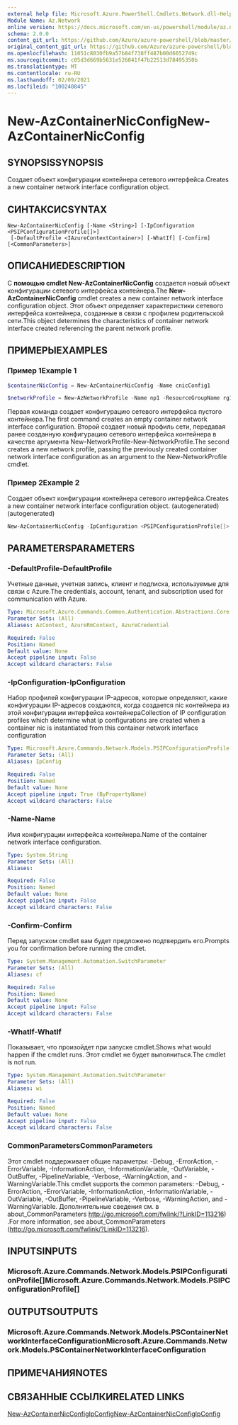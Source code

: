 ```yaml
---
external help file: Microsoft.Azure.PowerShell.Cmdlets.Network.dll-Help.xml
Module Name: Az.Network
online version: https://docs.microsoft.com/en-us/powershell/module/az.network/new-AzContainerNicconfig
schema: 2.0.0
content_git_url: https://github.com/Azure/azure-powershell/blob/master/src/Network/Network/help/New-AzContainerNicConfig.md
original_content_git_url: https://github.com/Azure/azure-powershell/blob/master/src/Network/Network/help/New-AzContainerNicConfig.md
ms.openlocfilehash: 11051c8030fb9a57b84f738ff487b00d6652749c
ms.sourcegitcommit: c05d3d669b5631e526841f47b22513d78495350b
ms.translationtype: MT
ms.contentlocale: ru-RU
ms.lasthandoff: 02/09/2021
ms.locfileid: "100240845"
---
```

# <span data-ttu-id="64e51-101">New-AzContainerNicConfig</span><span class="sxs-lookup"><span data-stu-id="64e51-101">New-AzContainerNicConfig</span></span>

## <span data-ttu-id="64e51-102">SYNOPSIS</span><span class="sxs-lookup"><span data-stu-id="64e51-102">SYNOPSIS</span></span>
<span data-ttu-id="64e51-103">Создает объект конфигурации контейнера сетевого интерфейса.</span><span class="sxs-lookup"><span data-stu-id="64e51-103">Creates a new container network interface configuration object.</span></span>

## <span data-ttu-id="64e51-104">СИНТАКСИС</span><span class="sxs-lookup"><span data-stu-id="64e51-104">SYNTAX</span></span>

```
New-AzContainerNicConfig [-Name <String>] [-IpConfiguration <PSIPConfigurationProfile[]>]
 [-DefaultProfile <IAzureContextContainer>] [-WhatIf] [-Confirm] [<CommonParameters>]
```

## <span data-ttu-id="64e51-105">ОПИСАНИЕ</span><span class="sxs-lookup"><span data-stu-id="64e51-105">DESCRIPTION</span></span>
<span data-ttu-id="64e51-106">С **помощью cmdlet New-AzContainerNicConfig** создается новый объект конфигурации сетевого интерфейса контейнера.</span><span class="sxs-lookup"><span data-stu-id="64e51-106">The **New-AzContainerNicConfig** cmdlet creates a new container network interface configuration object.</span></span> <span data-ttu-id="64e51-107">Этот объект определяет характеристики сетевого интерфейса контейнера, созданные в связи с профилем родительской сети.</span><span class="sxs-lookup"><span data-stu-id="64e51-107">This object determines the characteristics of container network interface created referencing the parent network profile.</span></span>

## <span data-ttu-id="64e51-108">ПРИМЕРЫ</span><span class="sxs-lookup"><span data-stu-id="64e51-108">EXAMPLES</span></span>

### <span data-ttu-id="64e51-109">Пример 1</span><span class="sxs-lookup"><span data-stu-id="64e51-109">Example 1</span></span>
```powershell
$containerNicConfig = New-AzContainerNicConfig -Name cnicConfig1

$networkProfile = New-AzNetworkProfile -Name np1 -ResourceGroupName rg1 -Location westus -ContainerNetworkInterfaceConfiguration $containerNicConfig
```

<span data-ttu-id="64e51-110">Первая команда создает конфигурацию сетевого интерфейса пустого контейнера.</span><span class="sxs-lookup"><span data-stu-id="64e51-110">The first command creates an empty container network interface configuration.</span></span> <span data-ttu-id="64e51-111">Второй создает новый профиль сети, передавая ранее созданную конфигурацию сетевого интерфейса контейнера в качестве аргумента New-NetworkProfile-New-NetworkProfile.</span><span class="sxs-lookup"><span data-stu-id="64e51-111">The second creates a new network profile, passing the previously created container network interface configuration as an argument to the New-NetworkProfile cmdlet.</span></span>

### <span data-ttu-id="64e51-112">Пример 2</span><span class="sxs-lookup"><span data-stu-id="64e51-112">Example 2</span></span>

<span data-ttu-id="64e51-113">Создает объект конфигурации контейнера сетевого интерфейса.</span><span class="sxs-lookup"><span data-stu-id="64e51-113">Creates a new container network interface configuration object.</span></span> <span data-ttu-id="64e51-114">(autogenerated)</span><span class="sxs-lookup"><span data-stu-id="64e51-114">(autogenerated)</span></span>

<!-- Aladdin Generated Example -->
```powershell
New-AzContainerNicConfig -IpConfiguration <PSIPConfigurationProfile[]> -Name cnic
```

## <span data-ttu-id="64e51-115">PARAMETERS</span><span class="sxs-lookup"><span data-stu-id="64e51-115">PARAMETERS</span></span>

### <span data-ttu-id="64e51-116">-DefaultProfile</span><span class="sxs-lookup"><span data-stu-id="64e51-116">-DefaultProfile</span></span>
<span data-ttu-id="64e51-117">Учетные данные, учетная запись, клиент и подписка, используемые для связи с Azure.</span><span class="sxs-lookup"><span data-stu-id="64e51-117">The credentials, account, tenant, and subscription used for communication with Azure.</span></span>

```yaml
Type: Microsoft.Azure.Commands.Common.Authentication.Abstractions.Core.IAzureContextContainer
Parameter Sets: (All)
Aliases: AzContext, AzureRmContext, AzureCredential

Required: False
Position: Named
Default value: None
Accept pipeline input: False
Accept wildcard characters: False
```

### <span data-ttu-id="64e51-118">-IpConfiguration</span><span class="sxs-lookup"><span data-stu-id="64e51-118">-IpConfiguration</span></span>
<span data-ttu-id="64e51-119">Набор профилей конфигурации IP-адресов, которые определяют, какие конфигурации IP-адресов создаются, когда создается nic контейнера из этой конфигурации интерфейса контейнера</span><span class="sxs-lookup"><span data-stu-id="64e51-119">Collection of IP configuration profiles which determine what ip configurations are created when a container nic is instantiated from this container network interface configuration</span></span>

```yaml
Type: Microsoft.Azure.Commands.Network.Models.PSIPConfigurationProfile[]
Parameter Sets: (All)
Aliases: IpConfig

Required: False
Position: Named
Default value: None
Accept pipeline input: True (ByPropertyName)
Accept wildcard characters: False
```

### <span data-ttu-id="64e51-120">-Name</span><span class="sxs-lookup"><span data-stu-id="64e51-120">-Name</span></span>
<span data-ttu-id="64e51-121">Имя конфигурации интерфейса контейнера.</span><span class="sxs-lookup"><span data-stu-id="64e51-121">Name of the container network interface configuration.</span></span>

```yaml
Type: System.String
Parameter Sets: (All)
Aliases:

Required: False
Position: Named
Default value: None
Accept pipeline input: False
Accept wildcard characters: False
```

### <span data-ttu-id="64e51-122">-Confirm</span><span class="sxs-lookup"><span data-stu-id="64e51-122">-Confirm</span></span>
<span data-ttu-id="64e51-123">Перед запуском cmdlet вам будет предложено подтвердить его.</span><span class="sxs-lookup"><span data-stu-id="64e51-123">Prompts you for confirmation before running the cmdlet.</span></span>

```yaml
Type: System.Management.Automation.SwitchParameter
Parameter Sets: (All)
Aliases: cf

Required: False
Position: Named
Default value: None
Accept pipeline input: False
Accept wildcard characters: False
```

### <span data-ttu-id="64e51-124">-WhatIf</span><span class="sxs-lookup"><span data-stu-id="64e51-124">-WhatIf</span></span>
<span data-ttu-id="64e51-125">Показывает, что произойдет при запуске cmdlet.</span><span class="sxs-lookup"><span data-stu-id="64e51-125">Shows what would happen if the cmdlet runs.</span></span>
<span data-ttu-id="64e51-126">Этот cmdlet не будет выполниться.</span><span class="sxs-lookup"><span data-stu-id="64e51-126">The cmdlet is not run.</span></span>

```yaml
Type: System.Management.Automation.SwitchParameter
Parameter Sets: (All)
Aliases: wi

Required: False
Position: Named
Default value: None
Accept pipeline input: False
Accept wildcard characters: False
```

### <span data-ttu-id="64e51-127">CommonParameters</span><span class="sxs-lookup"><span data-stu-id="64e51-127">CommonParameters</span></span>
<span data-ttu-id="64e51-128">Этот cmdlet поддерживает общие параметры: -Debug, -ErrorAction, -ErrorVariable, -InformationAction, -InformationVariable, -OutVariable, -OutBuffer, -PipelineVariable, -Verbose, -WarningAction, and -WarningVariable.</span><span class="sxs-lookup"><span data-stu-id="64e51-128">This cmdlet supports the common parameters: -Debug, -ErrorAction, -ErrorVariable, -InformationAction, -InformationVariable, -OutVariable, -OutBuffer, -PipelineVariable, -Verbose, -WarningAction, and -WarningVariable.</span></span> <span data-ttu-id="64e51-129">Дополнительные сведения см. в about_CommonParameters http://go.microsoft.com/fwlink/?LinkID=113216) .</span><span class="sxs-lookup"><span data-stu-id="64e51-129">For more information, see about_CommonParameters (http://go.microsoft.com/fwlink/?LinkID=113216).</span></span>

## <span data-ttu-id="64e51-130">INPUTS</span><span class="sxs-lookup"><span data-stu-id="64e51-130">INPUTS</span></span>

### <span data-ttu-id="64e51-131">Microsoft.Azure.Commands.Network.Models.PSIPConfigurationProfile[]</span><span class="sxs-lookup"><span data-stu-id="64e51-131">Microsoft.Azure.Commands.Network.Models.PSIPConfigurationProfile[]</span></span>

## <span data-ttu-id="64e51-132">OUTPUTS</span><span class="sxs-lookup"><span data-stu-id="64e51-132">OUTPUTS</span></span>

### <span data-ttu-id="64e51-133">Microsoft.Azure.Commands.Network.Models.PSContainerNetworkInterfaceConfiguration</span><span class="sxs-lookup"><span data-stu-id="64e51-133">Microsoft.Azure.Commands.Network.Models.PSContainerNetworkInterfaceConfiguration</span></span>

## <span data-ttu-id="64e51-134">ПРИМЕЧАНИЯ</span><span class="sxs-lookup"><span data-stu-id="64e51-134">NOTES</span></span>

## <span data-ttu-id="64e51-135">СВЯЗАННЫЕ ССЫЛКИ</span><span class="sxs-lookup"><span data-stu-id="64e51-135">RELATED LINKS</span></span>

[<span data-ttu-id="64e51-136">New-AzContainerNicConfigIpConfig</span><span class="sxs-lookup"><span data-stu-id="64e51-136">New-AzContainerNicConfigIpConfig</span></span>](./New-AzContainerNicConfigIpConfig.md)
